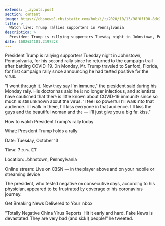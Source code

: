 ```yaml
--- 
extends: _layouts.post 
section: content 
image: https://cbsnews3.cbsistatic.com/hub/i/r/2020/10/13/98f0ff90-8dc2-4774-8963-972035226af8/thumbnail/1200x630/602ee0eb2d1d1569aad24a7f206d733c/gettyimages-1229037537.jpg 
title: > 
  Watch live: Trump rallies supporters in Pennsylvania 
description: > 
  President Trump is rallying supporters Tuesday night in Johnstown, Pennsylvania, for his second rally since he returned to the campaign trail after battling COVID-19.On Monday, Mr. Trump traveled to Sanford, Florida, for first campaign rally since announcing he had tested positive for the virus.I'll walk in there, I'll kiss everyone in that audience.I'll kiss the guys and the beautiful woman and the — I'll just give you a big fat kiss."How to watch President Trump's rally todayWhat: President Trump holds a rallyDate: Tuesday, October 13Time: 7 p.m. 
date: 1602634101.2197328 
--- 
```

President Trump is rallying supporters Tuesday night in Johnstown, Pennsylvania, for his second rally since he returned to the campaign trail after battling COVID-19. On Monday, Mr. Trump traveled to Sanford, Florida, for first campaign rally since announcing he had tested positive for the virus.

"I went through it. Now they say I'm immune," the president said during his Monday rally. His doctor has said he is no longer infectious, and scientists have cautioned that there is little known about COVID-19 immunity since so much is still unknown about the virus. "I feel so powerful I'll walk into that audience. I'll walk in there, I'll kiss everyone in that audience. I'll kiss the guys and the beautiful woman and the — I'll just give you a big fat kiss."

How to watch President Trump's rally today

What: President Trump holds a rally

Date: Tuesday, October 13

Time: 7 p.m. ET

Location: Johnstown, Pennsylvania

Online stream: Live on CBSN — in the player above and on your mobile or streaming device

The president, who tested negative on consecutive days, according to his physician, appeared to be frustrated by coverage of his coronavirus journey.

Get Breaking News Delivered to Your Inbox

"Totally Negative China Virus Reports. Hit it early and hard. Fake News is devastated. They are very bad (and sick!) people!" he tweeted.